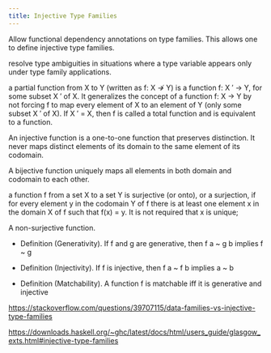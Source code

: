 ```yaml
---
title: Injective Type Families
---
```


Allow functional dependency annotations on type families. This allows one to 
define injective type families.

resolve type ambiguities in situations where a type variable appears only under type family applications.


a partial function from X to Y (written as f: X ↛ Y) is a function f: X ′ → Y, for some subset X ′ of X. It generalizes the concept of a function f: X → Y by not forcing f to map every element of X to an element of Y (only some subset X ′ of X). If X ′ = X, then f is called a total function and is equivalent to a function.

An injective function is a one-to-one function that preserves distinction. It 
never maps distinct elements of its domain to the same element of its codomain. 

A bijective function uniquely maps all elements in both domain and codomain to 
each other.

a function f from a set X to a set Y is surjective (or onto), or a surjection, 
if for every element y in the codomain Y of f there is at least one element x 
in the domain X of f such that f(x) = y. It is not required that x is unique;

A non-surjective function.

- Definition (Generativity). If f and g are generative, then f a ~ g b implies f ~ g

- Definition (Injectivity). If f is injective, then f a ~ f b implies a ~ b

- Definition (Matchability). A function f is matchable iff it is generative and injective


https://stackoverflow.com/questions/39707115/data-families-vs-injective-type-families

https://downloads.haskell.org/~ghc/latest/docs/html/users_guide/glasgow_exts.html#injective-type-families

